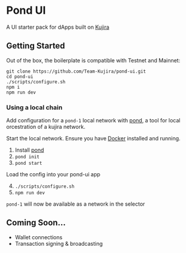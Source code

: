 # Pond UI

A UI starter pack for dApps built on [Kujira](https://github.com/Team-Kujira/core)

## Getting Started

Out of the box, the boilerplate is compatible with Testnet and Mainnet:

```
git clone https://github.com/Team-Kujira/pond-ui.git
cd pond-ui
./scripts/configure.sh
npm i
npm run dev
```

### Using a local chain

Add configuration for a `pond-1` local network with [pond](https://github.com/Team-Kujira/pond), a tool for local orcestration of a kujira network.

Start the local network. Ensure you have [Docker](http://docker.com) installed and running.

1. Install [pond](https://github.com/Team-Kujira/pond)
2. `pond init`
3. `pond start`

Load the config into your pond-ui app

4. `./scripts/configure.sh`
5. `npm run dev`

`pond-1` will now be available as a network in the selector

## Coming Soon...

- Wallet connections
- Transaction signing & broadcasting
